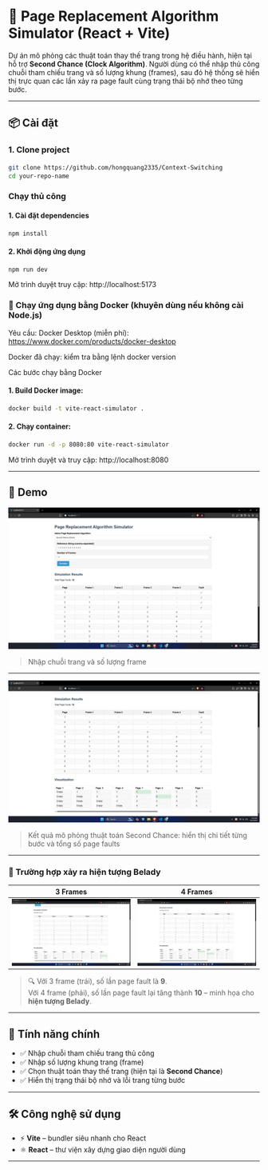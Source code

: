 # 🔄 Page Replacement Algorithm Simulator (React + Vite)

Dự án mô phỏng các thuật toán thay thế trang trong hệ điều hành, hiện tại hỗ trợ **Second Chance (Clock Algorithm)**. Người dùng có thể nhập thủ công chuỗi tham chiếu trang và số lượng khung (frames), sau đó hệ thống sẽ hiển thị trực quan các lần xảy ra page fault cùng trạng thái bộ nhớ theo từng bước.

---

## 📦 Cài đặt

### 1. Clone project

```bash
git clone https://github.com/hongquang2335/Context-Switching
cd your-repo-name

```
### Chạy thủ công

#### 1. Cài đặt dependencies

```bash
npm install

```
#### 2. Khởi động ứng dụng

```bash
npm run dev
```
Mở trình duyệt truy cập: http://localhost:5173

### 🐳 Chạy ứng dụng bằng Docker (khuyên dùng nếu không cài Node.js)
Yêu cầu:
Docker Desktop (miễn phí): https://www.docker.com/products/docker-desktop

Docker đã chạy: kiểm tra bằng lệnh docker version

Các bước chạy bằng Docker

#### 1. Build Docker image:

```bash
docker build -t vite-react-simulator .

```
#### 2. Chạy container:

```bash
docker run -d -p 8080:80 vite-react-simulator
```

Mở trình duyệt và truy cập: http://localhost:8080


---
## 🚀 Demo
![Nhập input](./assets/nhap_input.png)
> Nhập chuỗi trang và số lượng frame

---

![Kết quả mô phỏng](./assets/output.png)
> Kết quả mô phỏng thuật toán Second Chance: hiển thị chi tiết từng bước và tổng số page faults

---
### 📸 Trường hợp xảy ra hiện tượng Belady

| 3 Frames | 4 Frames |
|----------|----------|
| <img src="./assets/truong_hop_xay_ra_belady.png" width="400"/> | <img src="./assets/output.png" width="400"/> |

> 🔍 Với 3 frame (trái), số lần page fault là **9**.  
> Với 4 frame (phải), số lần page fault lại tăng thành **10** – minh họa cho **hiện tượng Belady**.

---

## 🧠 Tính năng chính

- ✅ Nhập chuỗi tham chiếu trang thủ công
- ✅ Nhập số lượng khung trang (frame)
- ✅ Chọn thuật toán thay thế trang (hiện tại là **Second Chance**)
- ✅ Hiển thị trạng thái bộ nhớ và lỗi trang từng bước

---

## 🛠️ Công nghệ sử dụng

- ⚡ **Vite** – bundler siêu nhanh cho React
- ⚛️ **React** – thư viện xây dựng giao diện người dùng

---

